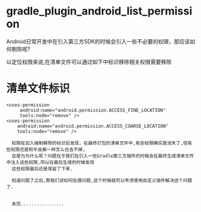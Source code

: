 # gradle_plugin_android_list_permission

Android日常开发中在引入第三方SDK的时候会引入一些不必要的权限，那应该如何剔除呢?

以定位权限来说,在清单文件可以通过如下中标识移除相关权限需要移除

# 清单文件标识
```
<uses-permission
     android:name="android.permission.ACCESS_FINE_LOCATION"
     tools:node="remove" />
<uses-permission
    android:name="android.permission.ACCESS_COARSE_LOCATION"
    tools:node="remove" />
  
  权限在加入强制移除的标识后发现，在最终打包的清单文件中,有些权限确实是消失了,但有些权限还是和牛皮廯一样怎么也去不掉,
  这是为为什么呢？问题在于我们在引入一些Gradle第三方插件的时候会在最终生成清单文件中注入这些权限,所以在最后生成的时候发现
  这些权限最后还是保留了下来.
  
  知道问题了之后,那我们该如何处理问题,这个时候就可以考虑使用自定义插件解决这个问题了.
  
  
  未完................
    
   
